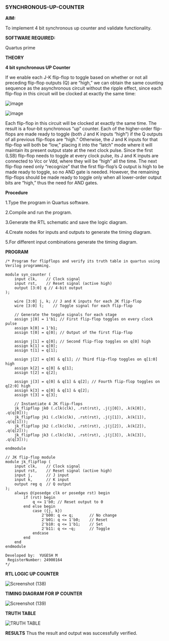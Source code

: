 ### SYNCHRONOUS-UP-COUNTER

**AIM:**

To implement 4 bit synchronous up counter and validate functionality.

**SOFTWARE REQUIRED:**

Quartus prime

**THEORY**

**4 bit synchronous UP Counter**

If we enable each J-K flip-flop to toggle based on whether or not all preceding flip-flop outputs (Q) are “high,” we can obtain the same counting sequence as the asynchronous circuit without the ripple effect, since each flip-flop in this circuit will be clocked at exactly the same time:

![image](https://github.com/naavaneetha/SYNCHRONOUS-UP-COUNTER/assets/154305477/d5db3fa0-e413-404c-b80e-b2f39d82e7e8)


![image](https://github.com/naavaneetha/SYNCHRONOUS-UP-COUNTER/assets/154305477/52cb61eb-d04b-442d-810c-31185a68410b)

Each flip-flop in this circuit will be clocked at exactly the same time.
The result is a four-bit synchronous “up” counter. Each of the higher-order flip-flops are made ready to toggle (both J and K inputs “high”) if the Q outputs of all previous flip-flops are “high.”
Otherwise, the J and K inputs for that flip-flop will both be “low,” placing it into the “latch” mode where it will maintain its present output state at the next clock pulse.
Since the first (LSB) flip-flop needs to toggle at every clock pulse, its J and K inputs are connected to Vcc or Vdd, where they will be “high” all the time.
The next flip-flop need only “recognize” that the first flip-flop’s Q output is high to be made ready to toggle, so no AND gate is needed.
However, the remaining flip-flops should be made ready to toggle only when all lower-order output bits are “high,” thus the need for AND gates.

**Procedure**


1.Type the program in Quartus software.

2.Compile and run the program.

3.Generate the RTL schematic and save the logic diagram.

4.Create nodes for inputs and outputs to generate the timing diagram.

5.For different input combinations generate the timing diagram.

**PROGRAM**
```
/* Program for flipflops and verify its truth table in quartus using Verilog programming.

module syn_counter (
    input clk,    // Clock signal
    input rst,    // Reset signal (active high)
    output [3:0] q // 4-bit output
);

    wire [3:0] j, k; // J and K inputs for each JK flip-flop
    wire [3:0] t;    // Toggle signal for each flip-flop

    // Generate the toggle signals for each stage
    assign j[0] = 1'b1; // First flip-flop toggles on every clock pulse
    assign k[0] = 1'b1;
    assign t[0] = q[0]; // Output of the first flip-flop

    assign j[1] = q[0]; // Second flip-flop toggles on q[0] high
    assign k[1] = q[0];
    assign t[1] = q[1];

    assign j[2] = q[0] & q[1]; // Third flip-flop toggles on q[1:0] high
    assign k[2] = q[0] & q[1];
    assign t[2] = q[2];

    assign j[3] = q[0] & q[1] & q[2]; // Fourth flip-flop toggles on q[2:0] high
    assign k[3] = q[0] & q[1] & q[2];
    assign t[3] = q[3];

    // Instantiate 4 JK flip-flops
    jk_flipflop jk0 (.clk(clk), .rst(rst), .j(j[0]), .k(k[0]), .q(q[0]));
    jk_flipflop jk1 (.clk(clk), .rst(rst), .j(j[1]), .k(k[1]), .q(q[1]));
    jk_flipflop jk2 (.clk(clk), .rst(rst), .j(j[2]), .k(k[2]), .q(q[2]));
    jk_flipflop jk3 (.clk(clk), .rst(rst), .j(j[3]), .k(k[3]), .q(q[3]));

endmodule

// JK flip-flop module
module jk_flipflop (
    input clk,    // Clock signal
    input rst,    // Reset signal (active high)
    input j,      // J input
    input k,      // K input
    output reg q  // Q output
);
    always @(posedge clk or posedge rst) begin
        if (rst) begin
            q <= 1'b0; // Reset output to 0
        end else begin
            case ({j, k})
                2'b00: q <= q;       // No change
                2'b01: q <= 1'b0;    // Reset
                2'b10: q <= 1'b1;    // Set
                2'b11: q <= ~q;      // Toggle
            endcase
        end
    end
endmodule

Developed by:  YUGESH M
 RegisterNumber: 24900164
*/

```

**RTL LOGIC UP COUNTER**

![Screenshot (138)](https://github.com/user-attachments/assets/e7985164-3e62-4497-b0f4-20aa160aea09)



**TIMING DIAGRAM FOR IP COUNTER**

![Screenshot (139)](https://github.com/user-attachments/assets/4de84d0b-1ae0-41f5-ad7a-8e045d7b4292)


**TRUTH TABLE**

![TRUTH TABLE](https://github.com/user-attachments/assets/eb67aec3-22cf-4612-a4e7-2760638b7165)


**RESULTS**
Thus the result and output was successfully verified.

